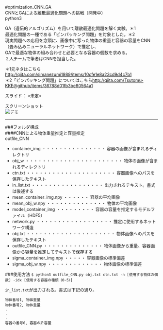 #optimization_CNN_GA  
CNNとGAによる離散最適化問題への挑戦（開発中）  
python3  

GA（遺伝的アルゴリズム）を用いて離散最適化問題を解く実験。＊1  
最適化問題の一種である「ビンパッキング問題」を対象とした。＊2  
現実問題への応用を念頭に、画像中に写った物体の重量と容器の容量をCNN（畳み込みニューラルネットワーク）で推定し、  
GAで最適な物体の組み合わせと必要となる容器の個数を求める。  
２人チームで筆者はCNNを担当した。  
  
＊1元ネタはこちら<http://qiita.com/simanezumi1989/items/10cfe1e8a23cd9d4c7b1>  
＊2「ビンパッキング問題」についてはこちら<http://qiita.com/Tsutomu-KKE@github/items/36788d01fb3be80564a1>  




スライド： <未定>  

スクリーンショット  
![デモ](未定 "デモ")　　

***

###フォルダ構成  
####CNNによる物体重量推定と容量推定  
outfile_CNN
* container_img ・・・・・・・・・・・・・・・ 容器の画像が含まれるディレクトリ  
* obj_w ・・・・・・・・・・・・・・・・・・・・・・・ 物体の画像が含まれるディレクトリ  
* ctn.txt ・・・・・・・・・・・・・・・・・・・・・ 容器画像へのパスを保存したテキスト  
* in_list.txt ・・・・・・・・・・・・・・・・・ 出力されるテキスト。書式は後述する  
* mean_container_img.npy ・・・・・・ 容器の平均画像  
* mean_obj_w.npy ・・・・・・・・・・・・・・ 物体の平均画像  
* model_container_img ・・・・・・・・・ 容器の容量を推定するモデルファイル（HDF5）  
* network.py ・・・・・・・・・・・・・・・・・・ 推定に使用するネットワーク構造  
* obj.txt ・・・・・・・・・・・・・・・・・・・・・ 物体画像へのパスを保存したテキスト  
* outfile_CNN.py ・・・・・・・・・・・・・・ 物体画像から重量、容器画像から容量を推定してテキストで保存する    
* sigma_container_img.npy ・・・・・ 容器画像の標準偏差  
* sigma_obj_w.npy ・・・・・・・・・・・・・ 物体画像の標準偏差  
  
  
###使用方法
`$ python3 outfile_CNN.py obj.txt ctn.txt -n [使用する物体の個数] -idx [使用する容器の種類（0~5）]`  
  
`in_list.txt`が出力される。書式は下記の通り。  
```  
物体番号1, 物体重量  
物体番号2, 物体重量  
.  
.  
.  
容器の番号0, 容器の許容量  
```





